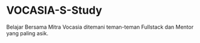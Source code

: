 # VOCASIA-S-Study
Belajar Bersama Mitra Vocasia ditemani teman-teman Fullstack dan Mentor yang paling asik.

